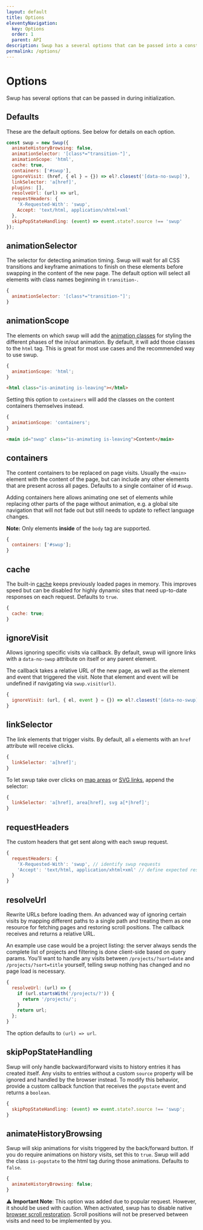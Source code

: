 ```yaml
---
layout: default
title: Options
eleventyNavigation:
  key: Options
  order: 1
  parent: API
description: Swup has a several options that can be passed into a constructor as an object
permalink: /options/
---
```


# Options

Swup has several options that can be passed in during initialization.

## Defaults

These are the default options. See below for details on each option.

```javascript
const swup = new Swup({
  animateHistoryBrowsing: false,
  animationSelector: '[class*="transition-"]',
  animationScope: 'html',
  cache: true,
  containers: ['#swup'],
  ignoreVisit: (href, { el } = {}) => el?.closest('[data-no-swup]'),
  linkSelector: 'a[href]',
  plugins: [],
  resolveUrl: (url) => url,
  requestHeaders: {
    'X-Requested-With': 'swup',
    Accept: 'text/html, application/xhtml+xml'
  },
  skipPopStateHandling: (event) => event.state?.source !== 'swup'
});
```

## animationSelector

The selector for detecting animation timing. Swup will wait for all CSS transitions and
keyframe animations to finish on these elements before swapping in the content of the new page.
The default option will select all elements with class names beginning in `transition-`.

```javascript
{
  animationSelector: '[class*="transition-"]';
}
```

## animationScope

The elements on which swup will add the [animation classes](/getting-started/how-it-works/#animation-classes)
for styling the different phases of the in/out animation. By default, it will add those classes
to the `html` tag. This is great for most use cases and the recommended way to use swup.

```js
{
  animationScope: 'html';
}
```

```html
<html class="is-animating is-leaving"></html>
```

Setting this option to `containers` will add the classes on the content containers themselves instead.

```js
{
  animationScope: 'containers';
}
```

```html
<main id="swup" class="is-animating is-leaving">Content</main>
```

## containers

The content containers to be replaced on page visits. Usually the `<main>` element with the
content of the page, but can include any other elements that are present across all pages.
Defaults to a single container of id `#swup`.

Adding containers here allows animating one set of elements while replacing other parts of the page
without animation, e.g. a global site navigation that will not fade out but still needs to update
to reflect language changes.

**Note:** Only elements **inside** of the `body` tag are supported.

```javascript
{
  containers: ['#swup'];
}
```

## cache

The built-in [cache](/api/cache/) keeps previously loaded pages in memory. This improves speed but
can be disabled for highly dynamic sites that need up-to-date responses on each request. Defaults
to `true`.

```javascript
{
  cache: true;
}
```

## ignoreVisit

Allows ignoring specific visits via callback. By default, swup will ignore links with a
`data-no-swup` attribute on itself or any parent element.

The callback takes a relative URL of the new page, as well as the element and event that triggered
the visit. Note that element and event will be undefined if navigating via `swup.visit(url)`.

```javascript
{
  ignoreVisit: (url, { el, event } = {}) => el?.closest('[data-no-swup]');
}
```

## linkSelector

The link elements that trigger visits. By default, all `a` elements with an `href`
attribute will receive clicks.

```javascript
{
  linkSelector: 'a[href]';
}
```

To let swup take over clicks on [map areas](https://www.w3schools.com/tags/tag_area.asp) or
[SVG links](https://developer.mozilla.org/en-US/docs/Web/SVG/Element/a), append the selector:

```javascript
{
  linkSelector: 'a[href], area[href], svg a[*|href]';
}
```

## requestHeaders

The custom headers that get sent along with each swup request.

```javascript
{
  requestHeaders: {
    'X-Requested-With': 'swup', // identify swup requests
    'Accept': 'text/html, application/xhtml+xml' // define expected response
  }
}
```

## resolveUrl

Rewrite URLs before loading them. An advanced way of ignoring certain visits by mapping different
paths to a single path and treating them as one resource for fetching pages and restoring scroll
positions. The callback receives and returns a relative URL.

An example use case would be a project listing: the server always sends the complete list of
projects and filtering is done client-side based on query params. You'll want to handle any visits
between `/projects/?sort=date` and `/projects/?sort=title` yourself, telling swup nothing has
changed and no page load is necessary.

```javascript
{
  resolveUrl: (url) => {
    if (url.startsWith('/projects/?')) {
      return '/projects/';
    }
    return url;
  };
}
```

The option defaults to `(url) => url`.

## skipPopStateHandling

Swup will only handle backward/forward visits to history entries it has created itself. Any visits
to entries without a custom `source` property will be ignored and handled by the browser instead.
To modify this behavior, provide a custom callback function that receives the `popstate` event
and returns a `boolean`.

```javascript
{
  skipPopStateHandling: (event) => event.state?.source !== 'swup';
}
```

## animateHistoryBrowsing

Swup will skip animations for visits triggered by the back/forward button. If you do require
animations on history visits, set this to `true`. Swup will add the class `is-popstate` to the html
tag during those animations. Defaults to `false`.

```javascript
{
  animateHistoryBrowsing: false;
}
```

⚠️ **Important Note**: This option was added due to popular request. However, it should be used with
caution. When activated, swup has to disable native [browser scroll restoration](https://developers.google.com/web/updates/2015/09/history-api-scroll-restoration). Scroll positions will not be preserved between visits and need to
be implemented by you.
